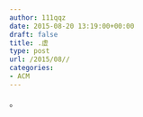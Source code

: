 ```yaml
---
author: 111qqz
date: 2015-08-20 13:19:00+00:00
draft: false
title: .虚
type: post
url: /2015/08//
categories:
- ACM
---
```


。
